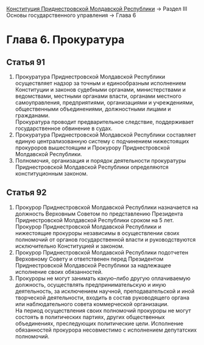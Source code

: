 [Конституция Приднестровской Молдавской Республики](README.md) → Раздел III Основы государственного управления → Глава 6

# Глава 6. Прокуратура

## <a name="article-91"></a> Статья 91

1. Прокуратура Приднестровской Молдавской Республики осуществляет надзор за точным и единообразным исполнением Конституции и законов судебными органами, министерствами и ведомствами, местными органами власти, органами местного самоуправления, предприятиями, организациями и учреждениями, общественными объединениями, должностными лицами и гражданами.<br/>Прокуратура проводит предварительное следствие, поддерживает государственное обвинение в судах.
2. Прокуратура Приднестровской Молдавской Республики составляет единую централизованную систему с подчинением нижестоящих прокуроров вышестоящим и Прокурору Приднестровской Молдавской Республики.
3. Полномочия, организация и порядок деятельности прокуратуры Приднестровской Молдавской Республики определяются конституционным законом.

## <a name="article-92"></a> Статья 92

1. Прокурор Приднестровской Молдавской Республики назначается на должность Верховным Советом по представлению Президента Приднестровской Молдавской Республики сроком на 5 лет.<br/>Прокурор Приднестровской Молдавской Республики и нижестоящие прокуроры независимы в осуществлении своих полномочий от органов государственной власти и руководствуются исключительно Конституцией и законом.
2. Прокурор Приднестровской Молдавской Республики подотчетен Верховному Совету и ответственен перед Президентом Приднестровской Молдавской Республики за надлежащее исполнение своих обязанностей.
3. Прокуроры не могут занимать какую–либо другую оплачиваемую должность, осуществлять предпринимательскую и иную деятельность, за исключением научной, преподавательской и иной творческой деятельности, входить в состав руководящего органа или наблюдательного совета коммерческой организации.<br/>На период осуществления своих полномочий прокуроры не могут состоять в политических партиях, других общественных объединениях, преследующих политические цели. Исполнение обязанностей прокурора несовместимо с исполнением депутатских полномочий.